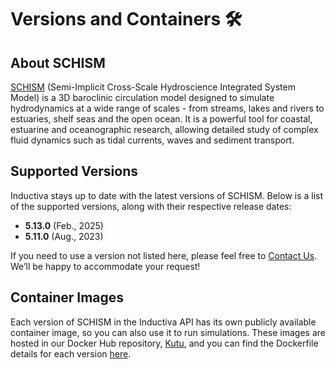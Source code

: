 # Versions and Containers 🛠️

## About SCHISM
[SCHISM](https://ccrm.vims.edu/schismweb/) (Semi-Implicit Cross-Scale Hydroscience Integrated System Model) is a 3D baroclinic circulation model designed to simulate hydrodynamics at a wide range of scales - from streams, lakes and rivers to estuaries, shelf seas and the open ocean. It is a powerful tool for coastal, estuarine and oceanographic research, allowing detailed study of complex fluid dynamics such as tidal currents, waves and sediment transport.

## Supported Versions
Inductiva stays up to date with the latest versions of SCHISM. Below is a list of the supported versions, along with their respective release dates:

- **5.13.0** (Feb., 2025)
- **5.11.0** (Aug., 2023)

If you need to use a version not listed here, please feel free to [Contact Us](mailto:support@inductiva.ai).
We’ll be happy to accommodate your request!

## Container Images
Each version of SCHISM in the Inductiva API has its own publicly available container image, 
so you can also use it to run simulations. These images are hosted in our Docker Hub repository, 
[Kutu](https://hub.docker.com/r/inductiva/kutu/tags?name=schism), and you can find the 
Dockerfile details for each version [here](https://github.com/inductiva/kutu/tree/main/simulators/schism).